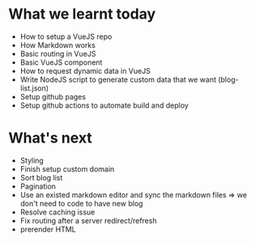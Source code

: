 # What we learnt today

- How to setup a VueJS repo
- How Markdown works
- Basic routing in VueJS
- Basic VueJS component
- How to request dynamic data in VueJS
- Write NodeJS script to generate custom data that we want (blog-list.json)
- Setup github pages
- Setup github actions to automate build and deploy

# What's next
- Styling
- Finish setup custom domain
- Sort blog list
- Pagination
- Use an existed markdown editor and sync the markdown files => we don't need to code to have new blog
- Resolve caching issue
- Fix routing after a server redirect/refresh
- prerender HTML
